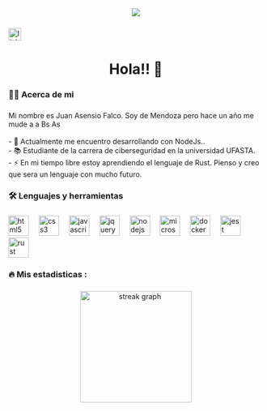 <div align="center">
  <img src="https://visitor-badge.laobi.icu/badge?page_id=Falkito21.Falkito21&"  />
</div>

###

<div align="left">
  <a href="https://www.linkedin.com/in/juan-asensio-falco-23b519219/" target="_blank">
    <img src="https://img.shields.io/static/v1?message=LinkedIn&logo=linkedin&label=&color=0077B5&logoColor=white&labelColor=&style=for-the-badge" height="25" alt="linkedin logo"  />
  </a>
</div>

###

<h1 align="center">Hola!! 👋</h1>

###

<h3 align="left">👩‍💻  Acerca de mi</h3>

###

<p align="left">Mi nombre es Juan Asensio Falco. Soy de Mendoza pero hace un año me mude a a Bs As<br><br>- 🔭 Actualmente me encuentro desarrollando con NodeJs..<br>- 📚 Estudiante de la carrera de ciberseguridad en la universidad UFASTA.<br>- ⚡ En mi tiempo libre estoy aprendiendo el lenguaje de Rust. Pienso y creo que sera un lenguaje con mucho futuro.</p>

###

<h3 align="left">🛠 Lenguajes y herramientas</h3>

###

<div align="left">
  <img src="https://cdn.jsdelivr.net/gh/devicons/devicon/icons/html5/html5-original.svg" height="40" alt="html5 logo"  />
  <img width="12" />
  <img src="https://cdn.jsdelivr.net/gh/devicons/devicon/icons/css3/css3-original.svg" height="40" alt="css3 logo"  />
  <img width="12" />
  <img src="https://cdn.jsdelivr.net/gh/devicons/devicon/icons/javascript/javascript-original.svg" height="40" alt="javascript logo"  />
  <img width="12" />
  <img src="https://cdn.jsdelivr.net/gh/devicons/devicon/icons/jquery/jquery-original.svg" height="40" alt="jquery logo"  />
  <img width="12" />
  <img src="https://cdn.jsdelivr.net/gh/devicons/devicon/icons/nodejs/nodejs-original.svg" height="40" alt="nodejs logo"  />
  <img width="12" />
  <img src="https://cdn.jsdelivr.net/gh/devicons/devicon/icons/microsoftsqlserver/microsoftsqlserver-plain.svg" height="40" alt="microsoftsqlserver logo"  />
  <img width="12" />
  <img src="https://cdn.jsdelivr.net/gh/devicons/devicon/icons/docker/docker-plain-wordmark.svg" height="40" alt="docker logo"  />
  <img width="12" />
  <img src="https://cdn.jsdelivr.net/gh/devicons/devicon/icons/jest/jest-plain.svg" height="40" alt="jest logo"  />
  <img width="12" />
  <img src="https://cdn.jsdelivr.net/gh/devicons/devicon/icons/rust/rust-plain.svg" height="40" alt="rust logo"  />
</div>

###

<h3 align="left">🔥   Mis estadisticas :</h3>

###

<div align="center">
  <img src="https://streak-stats.demolab.com?user=Falkito21&locale=en&mode=daily&theme=dark&hide_border=false&border_radius=5&order=3" height="220" alt="streak graph"  />
</div>

###
